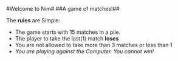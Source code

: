 #Welcome to Nim#
##A game of matches!##

The **rules** are Simple:
  * The game starts with 15 matches in a pile.
  * The player to take the last(1) match **loses**
  * You are not allowed to take more than 3 matches or less than 1
  * _You are playing against the Computer. You cannot win!_
